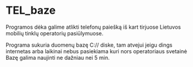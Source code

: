 # TEL_baze

Programos dėka galime atlikti telefonų paiešką iš kart tirjuose Lietuvos mobilių tinklų operatorių pasiūlymuose.

Programa sukuria duomenų bazę C:// diske, tam atvejui jeigu dings internetas arba laikinai nebus pasiekiama kuri nors operatoriaus svetainė
Bazę galima naujinti ne dažniau nei 5 min.

